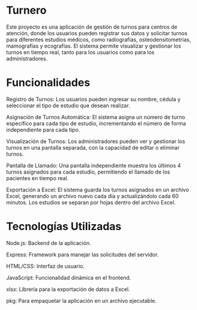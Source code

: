 # Turnero
 
Este proyecto es una aplicación de gestión de turnos para centros de atención, donde los usuarios pueden registrar sus datos y solicitar turnos para diferentes estudios médicos, como radiografías, osteodensitometrías, mamografías y ecografías. El sistema permite visualizar y gestionar los turnos en tiempo real, tanto para los usuarios como para los administradores.

# Funcionalidades
Registro de Turnos: Los usuarios pueden ingresar su nombre, cédula y seleccionar el tipo de estudio que desean realizar.

Asignación de Turnos Automática: El sistema asigna un número de turno específico para cada tipo de estudio, incrementando el número de forma independiente para cada tipo.

Visualización de Turnos: Los administradores pueden ver y gestionar los turnos en una pantalla separada, con la capacidad de editar o eliminar turnos.

Pantalla de Llamado: Una pantalla independiente muestra los últimos 4 turnos asignados para cada estudio, permitiendo el llamado de los pacientes en tiempo real.

Exportación a Excel: El sistema guarda los turnos asignados en un archivo Excel, generando un archivo nuevo cada día y actualizándolo cada 60 minutos. Los estudios se separan por hojas dentro del archivo Excel.

# Tecnologías Utilizadas
Node.js: Backend de la aplicación.

Express: Framework para manejar las solicitudes del servidor.

HTML/CSS: Interfaz de usuario.

JavaScript: Funcionalidad dinámica en el frontend.

xlsx: Librería para la exportación de datos a Excel.

pkg: Para empaquetar la aplicación en un archivo ejecutable.
